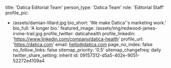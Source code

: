 title: 'Datica Editorial Team'
person_type: 'Datica Team'
role: 'Editorial Staff'
profile_pic:
  - /assets/damian-lillard.jpg
bio_short: 'We make Datica''s marketing work.'
bio_full: 'A longer bio.'
featured_image: /assets/img/redwood-james-irvine-trail.jpg
profile_twitter: daticahealth
profile_linkedin: 'https://www.linkedin.com/company/datica-health'
profile_url: 'https://datica.com'
email: hello@datica.com
page_no_index: false
no_follow_links: false
sitemap_priority: '0.5'
sitemap_changefreq: daily
twitter_share_setting: inherit
id: 09157312-d5a5-402e-9051-52272e4109a4
